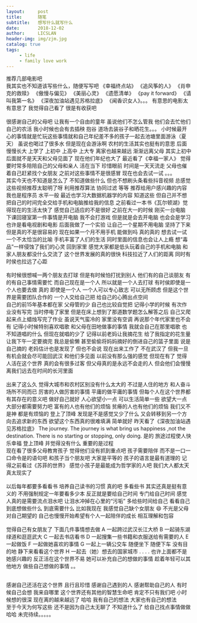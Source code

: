 ```yaml
---
layout:     post
title:      随笔
subtitle:   想写什么就写什么
date:       2018-12-02
author:     LICSLAN
header-img: img/zjm.jpg
catalog: true
tags:
     - life
     - family love work
---
```



推荐几部电影吧  
我其实也不知道该写些什么，随便写写吧
《幸福终点站》  《追风筝的人》 《肖申克的救赎》 《傲慢与偏见》  《美丽心灵》  《遗愿清单》  《pay it forward》 《请叫我第一名》  《深夜加油站遇见苏格拉底》 《闻香识女人》。。。
有意思的电影太有意思了 我觉得自己看了  很是有收获吧   
<br>
很感谢自己的父母吧   让我有一个自由的童年   虽说他们不怎么管我  他们会去忙他们自己的农活  我小时候也会有去插秧  抱谷 道场去装谷子和晒花生。。。  小时候最开心的事情就是忙玩这些事情就和自己年纪差不多的孩子一起去池塘里面游泳（夏天）  虽说也喝过了很多水 但是现在会游泳啊  农村的生活其实也挺有的意思  后面慢慢长大 上学了  上初中  上高中  上大专  离家也越来越远  渐渐远离父母  其实上初中后面就不是天天和父母见面了  现在他们年纪也大了  最近看了《幸福一家人》  觉得要时常多陪陪自己的父母和亲人 活在当下  珍惜眼前  时间是一天天流走  父母也催着自己赶紧找个女朋友  之前对这些事情不是很感冒  现在也会去试一试 。。。
<br>
其实今天也不知道是怎么了  不知道做些什么  但也不想刷头条看些抖音视频  总感觉这些视频推荐太聪明了呀  利用推荐算法  协同过滤  等等  推荐给用户感兴趣的内容  我也是程序员  水平一般  最近也学习大数据机器学的内容  知道这些  但自己并不想把自己的时间完全交给手机和电脑推给我的信息  之前看过一本书《瓦尔顿湖》觉得现在的生活太快了 感觉自己适应的不是很好  之前在大一的时候  刚买一台电脑  下课回寝室第一件事情是开电脑  我不会打游戏  但是就是会去开电脑  也会会是学习也许是看电视剧和电影  后面我做了一个实验   让自己一个星期不用电脑   坚持了下来  但是真的不是很容易的  现在如果一个月不用手机  能做到吗  真的真的  想去试一试  一个不太恰当的比喻  手机丰富了人们的生活  同时里面的信息也会让人上瘾  想“毒品”一样侵蚀了我们的心灵   回到家里  感觉大家都是低头玩着自己的手机和电脑  和家人朋友都没什么交流了  这个世界发展的真的很快  科技拉近了人们的距离  同时有时侯也拉远了心距  
<br>
有时候很想喊一两个朋友去打球  但是有时候怕打扰到别人  他们有的自己谈朋友  有的有自己事情需要忙  而自己现在是一个人  所以就是一个人去打球   有时侯即使是一个人也要去做  真的  即使是一个人  一个人可以专心致志  可以无所顾虑   但是这个世界是需要团队合作的  一个人交给自己把  给自己的心腾出点空间 
<br>
自己的前15年基本都在家  父母管的少  自己也比较自觉把   记得小学的时候  有次作业没有写完  当时停电了家里  但是在床上想到了那道数学题怎么解答之后 自己又爬起来点上蜡烛写完了作业  虽说天气蛮冷的 家里没有空调  再说那个年代家里也不会有  记得小时候特别喜欢唱歌   和父母在田地做事的事情  我就会自己在那里唱歌  也不知道唱的什么  但现在就唱的少了  记得以前老妈让我摘花生  给了我指定的花生量  让我下午一定要摘完  我总是偷懒  甚至偷偷将妈妈摘好的倒进自己的篮子里面  说是自己摘的  老妈估计也是发现了  但也不会说   现在出来工作了  不在武汉了  但我一旦有机会就会尽可能回武汉  和他们多见面  以前没有那么强的感觉  但现在有了  觉得人活在这个世界  真的会有很多过客  但父母真的是永远不会走的人  但会他们会慢慢离我们远去在时间的长河里面    
<br>
出来了这么久  觉得大城市和农村区别没有什么太大的  不过是人住的地方   和人奋斗场所不同而已   厉害的人做厉害的事情  平庸的做平庸的事情  但每个人在这个世界都有其存在的意义吧  做好自己就好  人心欲望小一点   可以生活简单一些   欲望大一点   大部分都需要努力吧   富有的人也有他们的烦恼  贫瘠的人也有他们的烦恼  我们又不是神  都是有烦恼的  登上了顶峰  发现是不是感觉又少了什么  又会转移到另一个方向去追求新的东西  欲望这个东西真的很难填满  简单就好  昨天看了《深夜加油站遇见苏格拉底》  The journey. The journey is what bring us happiness ,not the destination.  There is no starting or stopping, only doing. 是的  旅途过程使人快乐幸福   登上顶峰  并觉得没有什么  重要的是过程
<br>
现在看了很多父母教育孩子  觉得他们没有抓到重点吧  孩子需要陪伴  而不是一口一口命令是的语句吧  和孩子当个朋友吧  大家是平等的   孩子的语言是最有道理的  记得之前看过《苏菲的世界》  感觉小孩子是最能成为哲学家的人吧  我们大人都太天真太现实了  
<br>
以后每年都要多看看书 培养自己读书的习惯  真的吧  多看些书  其实还真是挺有意义的   不用强制规定一年要看多少本   反正就是要给自己时间 专门给自己时间  感觉人真的是需要流点泪水吧  让泪水冲掉在心里的“污垢”   多给些时间给自己  看看自己到底想做些什么  到底需要什么  比如我现在  我感觉自己缺个女朋友  😄
不光是父母对自己期望的  自己也慢慢开始希望有个人一起陪伴的成长  相互理解和包容  
<br>
觉得自己有女朋友了 下面几件事情想去做
A 一起跨过武汉长江大桥
B 一起骑东湖绿道和逛逛武大
C 一起去书店看书
D 一起搜集一些书籍和衣服送给有需要的人
E 一起做饭
F 一起做她喜欢的事情
G 一起上一辆公交车  随便坐下  随便下车 没有目的地  静下来看看这个世界 
H 一起去（她）想去的国家城市
.
.
.
. 也许上面都不是她感兴趣的   反正活在这个世界不易  她可以补充自己的想做的事情  趁着年轻可以其他地方  做些自己想做的事情  。。

<br>
感谢自己还活在这个世界  且行且珍惜  感谢自己遇到的人  感谢帮助自己的人  
有时候自己会想  我来自哪里   这个世界还有其他的智慧生命吧   肯定不只有我们吧   小时候想的很深  现在离的越来越远了  哈哈  我有自己的想法  大家也有自己的想法  
<br>
至于今天为何写这些  还不是因为自己太无聊了  不知道什么了  给自己找点事情做做  哈哈  
未完待续。。。。。

















